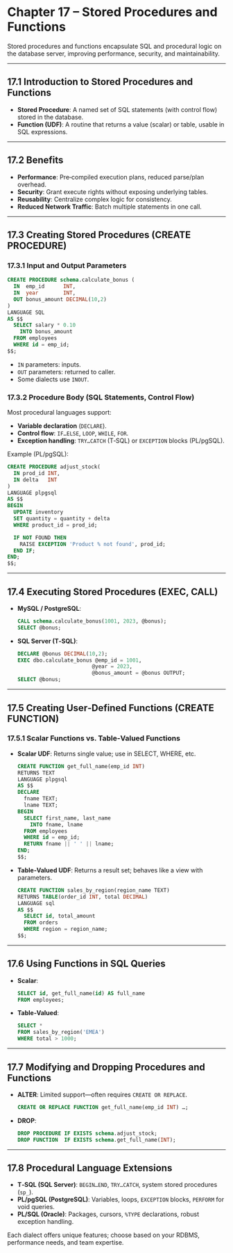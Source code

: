 # Chapter 17 – Stored Procedures and Functions  

Stored procedures and functions encapsulate SQL and procedural logic on the database server, improving performance, security, and maintainability.

---

## 17.1 Introduction to Stored Procedures and Functions  
- **Stored Procedure**: A named set of SQL statements (with control flow) stored in the database.  
- **Function (UDF)**: A routine that returns a value (scalar) or table, usable in SQL expressions.  

---

## 17.2 Benefits  
- **Performance**: Pre‑compiled execution plans, reduced parse/plan overhead.  
- **Security**: Grant execute rights without exposing underlying tables.  
- **Reusability**: Centralize complex logic for consistency.  
- **Reduced Network Traffic**: Batch multiple statements in one call.

---

## 17.3 Creating Stored Procedures (CREATE PROCEDURE)  

### 17.3.1 Input and Output Parameters  
```sql
CREATE PROCEDURE schema.calculate_bonus (
  IN  emp_id      INT,
  IN  year        INT,
  OUT bonus_amount DECIMAL(10,2)
)
LANGUAGE SQL
AS $$
  SELECT salary * 0.10
    INTO bonus_amount
  FROM employees
  WHERE id = emp_id;
$$;
```
- `IN` parameters: inputs.  
- `OUT` parameters: returned to caller.  
- Some dialects use `INOUT`.

### 17.3.2 Procedure Body (SQL Statements, Control Flow)  
Most procedural languages support:  
- **Variable declaration** (`DECLARE`).  
- **Control flow**: `IF…ELSE`, `LOOP`, `WHILE`, `FOR`.  
- **Exception handling**: `TRY…CATCH` (T‑SQL) or `EXCEPTION` blocks (PL/pgSQL).  

Example (PL/pgSQL):  
```sql
CREATE PROCEDURE adjust_stock(
  IN prod_id INT,
  IN delta   INT
)
LANGUAGE plpgsql
AS $$
BEGIN
  UPDATE inventory
  SET quantity = quantity + delta
  WHERE product_id = prod_id;

  IF NOT FOUND THEN
    RAISE EXCEPTION 'Product % not found', prod_id;
  END IF;
END;
$$;
```

---

## 17.4 Executing Stored Procedures (EXEC, CALL)  
- **MySQL / PostgreSQL**:  
  ```sql
  CALL schema.calculate_bonus(1001, 2023, @bonus);
  SELECT @bonus;
  ```
- **SQL Server (T‑SQL)**:  
  ```sql
  DECLARE @bonus DECIMAL(10,2);
  EXEC dbo.calculate_bonus @emp_id = 1001,
                          @year = 2023,
                          @bonus_amount = @bonus OUTPUT;
  SELECT @bonus;
  ```

---

## 17.5 Creating User‑Defined Functions (CREATE FUNCTION)  

### 17.5.1 Scalar Functions vs. Table‑Valued Functions  
- **Scalar UDF**: Returns single value; use in SELECT, WHERE, etc.  
  ```sql
  CREATE FUNCTION get_full_name(emp_id INT)
  RETURNS TEXT
  LANGUAGE plpgsql
  AS $$
  DECLARE
    fname TEXT;
    lname TEXT;
  BEGIN
    SELECT first_name, last_name
      INTO fname, lname
    FROM employees
    WHERE id = emp_id;
    RETURN fname || ' ' || lname;
  END;
  $$;
  ```
- **Table‑Valued UDF**: Returns a result set; behaves like a view with parameters.  
  ```sql
  CREATE FUNCTION sales_by_region(region_name TEXT)
  RETURNS TABLE(order_id INT, total DECIMAL)
  LANGUAGE sql
  AS $$
    SELECT id, total_amount
    FROM orders
    WHERE region = region_name;
  $$;
  ```

---

## 17.6 Using Functions in SQL Queries  
- **Scalar**:  
  ```sql
  SELECT id, get_full_name(id) AS full_name
  FROM employees;
  ```
- **Table‑Valued**:  
  ```sql
  SELECT *
  FROM sales_by_region('EMEA')
  WHERE total > 1000;
  ```

---

## 17.7 Modifying and Dropping Procedures and Functions  
- **ALTER**: Limited support—often requires `CREATE OR REPLACE`.  
  ```sql
  CREATE OR REPLACE FUNCTION get_full_name(emp_id INT) …;
  ```
- **DROP**:  
  ```sql
  DROP PROCEDURE IF EXISTS schema.adjust_stock;
  DROP FUNCTION  IF EXISTS schema.get_full_name(INT);
  ```

---

## 17.8 Procedural Language Extensions  
- **T‑SQL (SQL Server)**: `BEGIN…END`, `TRY…CATCH`, system stored procedures (`sp_`).  
- **PL/pgSQL (PostgreSQL)**: Variables, loops, `EXCEPTION` blocks, `PERFORM` for void queries.  
- **PL/SQL (Oracle)**: Packages, cursors, `%TYPE` declarations, robust exception handling.  

Each dialect offers unique features; choose based on your RDBMS, performance needs, and team expertise.